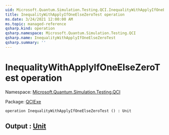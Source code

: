 ```yaml
---
uid: Microsoft.Quantum.Simulation.Testing.QCI.InequalityWithApplyIfOneElseZeroTest
title: InequalityWithApplyIfOneElseZeroTest operation
ms.date: 3/24/2021 12:00:00 AM
ms.topic: managed-reference
qsharp.kind: operation
qsharp.namespace: Microsoft.Quantum.Simulation.Testing.QCI
qsharp.name: InequalityWithApplyIfOneElseZeroTest
qsharp.summary: ''
---
```


# InequalityWithApplyIfOneElseZeroTest operation

Namespace: [Microsoft.Quantum.Simulation.Testing.QCI](xref:Microsoft.Quantum.Simulation.Testing.QCI)

Package: [QCIExe](https://nuget.org/packages/QCIExe)




```qsharp
operation InequalityWithApplyIfOneElseZeroTest () : Unit
```


## Output : [Unit](xref:microsoft.quantum.lang-ref.unit)

